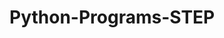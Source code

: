 # Python-Programs-STEP
        
   
                  
                                  
                            
                                        
               
      
 
